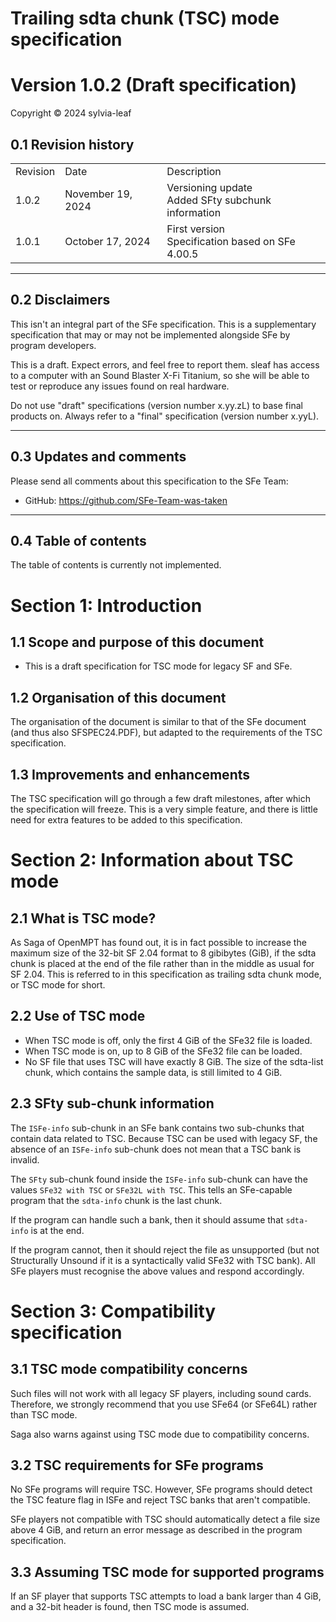 # Trailing sdta chunk (TSC) mode specification

# Version 1.0.2 (Draft specification)

Copyright © 2024 sylvia-leaf

## 0.1 Revision history

|          |                      |                                                           |
|----------|----------------------|-----------------------------------------------------------|
| Revision | Date                 | Description                                               |
| 1.0.2    | November 19, 2024    | Versioning update <br> Added SFty subchunk information    |
| 1.0.1    | October 17, 2024     | First version <br> Specification based on SFe 4.00.5      |

* * *

## 0.2 Disclaimers

This isn't an integral part of the SFe specification. This is a supplementary specification that may or may not be implemented alongside SFe by program developers.

This is a draft. Expect errors, and feel free to report them. sleaf has access to a computer with an Sound Blaster X-Fi Titanium, so she will be able to test or reproduce any issues found on real hardware.

Do not use "draft" specifications (version number x.yy.zL) to base final products on. Always refer to a "final" specification (version number x.yyL).

* * *

## 0.3 Updates and comments

Please send all comments about this specification to the SFe Team:

- GitHub: https://github.com/SFe-Team-was-taken

* * *

## 0.4 Table of contents

The table of contents is currently not implemented.

# Section 1: Introduction

## 1.1 Scope and purpose of this document

- This is a draft specification for TSC mode for legacy SF and SFe.

## 1.2 Organisation of this document

The organisation of the document is similar to that of the SFe document (and thus also SFSPEC24.PDF), but adapted to the requirements of the TSC specification.

## 1.3 Improvements and enhancements

The TSC specification will go through a few draft milestones, after which the specification will freeze. This is a very simple feature, and there is little need for extra features to be added to this specification.

# Section 2: Information about TSC mode

## 2.1 What is TSC mode?

As Saga of OpenMPT has found out, it is in fact possible to increase the maximum size of the 32-bit SF 2.04 format to 8 gibibytes (GiB), if the sdta chunk is placed at the end of the file rather than in the middle as usual for SF 2.04. This is referred to in this specification as trailing sdta chunk mode, or TSC mode for short.

## 2.2 Use of TSC mode

- When TSC mode is off, only the first 4 GiB of the SFe32 file is loaded.
- When TSC mode is on, up to 8 GiB of the SFe32 file can be loaded.
- No SF file that uses TSC will have exactly 8 GiB. The size of the sdta-list chunk, which contains the sample data, is still limited to 4 GiB.

## 2.3 SFty sub-chunk information

The `ISFe-info` sub-chunk in an SFe bank contains two sub-chunks that contain data related to TSC. Because TSC can be used with legacy SF, the absence of an `ISFe-info` sub-chunk does not mean that a TSC bank is invalid. 

The `SFty` sub-chunk found inside the `ISFe-info` sub-chunk can have the values `SFe32 with TSC` or `SFe32L with TSC`. This tells an SFe-capable program that the `sdta-info` chunk is the last chunk. 

If the program can handle such a bank, then it should assume that `sdta-info` is at the end.

If the program cannot, then it should reject the file as unsupported (but not Structurally Unsound if it is a syntactically valid SFe32 with TSC bank). All SFe players must recognise the above values and respond accordingly.

# Section 3: Compatibility specification

## 3.1 TSC mode compatibility concerns

Such files will not work with all legacy SF players, including sound cards. Therefore, we strongly recommend that you use SFe64 (or SFe64L) rather than TSC mode.

Saga also warns against using TSC mode due to compatibility concerns.

## 3.2 TSC requirements for SFe programs

No SFe programs will require TSC. However, SFe programs should detect the TSC feature flag in ISFe and reject TSC banks that aren't compatible.

SFe players not compatible with TSC should automatically detect a file size above 4 GiB, and return an error message as described in the program specification.

## 3.3 Assuming TSC mode for supported programs

If an SF player that supports TSC attempts to load a bank larger than 4 GiB, and a 32-bit header is found, then TSC mode is assumed. 
